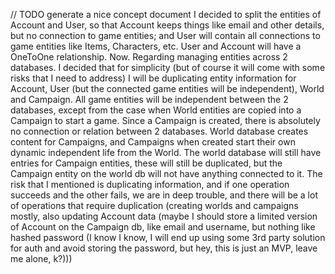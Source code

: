 // TODO generate a nice concept document
I decided to split the entities of Account and User, so that Account keeps things like email and other details, but no connection to game entities; and User will contain all connections to game entities like Items, Characters, etc. User and Account will have a OneToOne relationship.
Now. Regarding managing entities across 2 databases. I decided that for simplicity (but of course it will come with some risks that I need to address) I will be duplicating entity information for Account, User (but the connected game entities will be independent), World and Campaign. All game entities will be independent between the 2 databases, except from the case when World entities are copied into a Campaign to start a game. Since a Campaign is created, there is absolutely no connection or relation between 2 databases. World database creates content for Campaigns, and Campaigns when created start their own dynamic independent life from the World. The world database will still have entries for Campaign entities, these will still be duplicated, but the Campaign entity on the world db will not have anything connected to it.
The risk that I mentioned is duplicating information, and if one operation succeeds and the other fails, we are in deep trouble, and there will be a lot of operations that require duplication (creating worlds and campaigns mostly, also updating Account data (maybe I should store a limited version of Account on the Campaign db, like email and username, but nothing like hashed password (I know I know, I will end up using some 3rd party solution for auth and avoid storing the password, but hey, this is just an MVP, leave me alone, k?)))
